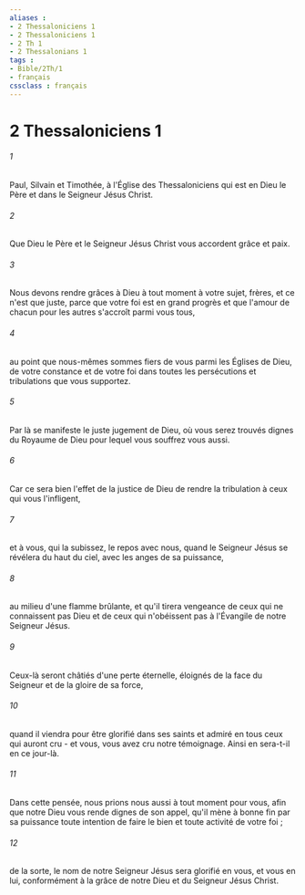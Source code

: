 ```yaml
---
aliases : 
- 2 Thessaloniciens 1
- 2 Thessaloniciens 1
- 2 Th 1
- 2 Thessalonians 1
tags : 
- Bible/2Th/1
- français
cssclass : français
---
```


# 2 Thessaloniciens 1

###### 1
Paul, Silvain et Timothée, à l'Église des Thessaloniciens qui est en Dieu le Père et dans le Seigneur Jésus Christ. 
###### 2
Que Dieu le Père et le Seigneur Jésus Christ vous accordent grâce et paix. 
###### 3
Nous devons rendre grâces à Dieu à tout moment à votre sujet, frères, et ce n'est que juste, parce que votre foi est en grand progrès et que l'amour de chacun pour les autres s'accroît parmi vous tous, 
###### 4
au point que nous-mêmes sommes fiers de vous parmi les Églises de Dieu, de votre constance et de votre foi dans toutes les persécutions et tribulations que vous supportez. 
###### 5
Par là se manifeste le juste jugement de Dieu, où vous serez trouvés dignes du Royaume de Dieu pour lequel vous souffrez vous aussi. 
###### 6
Car ce sera bien l'effet de la justice de Dieu de rendre la tribulation à ceux qui vous l'infligent, 
###### 7
et à vous, qui la subissez, le repos avec nous, quand le Seigneur Jésus se révélera du haut du ciel, avec les anges de sa puissance, 
###### 8
au milieu d'une flamme brûlante, et qu'il tirera vengeance de ceux qui ne connaissent pas Dieu et de ceux qui n'obéissent pas à l'Évangile de notre Seigneur Jésus. 
###### 9
Ceux-là seront châtiés d'une perte éternelle, éloignés de la face du Seigneur et de la gloire de sa force, 
###### 10
quand il viendra pour être glorifié dans ses saints et admiré en tous ceux qui auront cru - et vous, vous avez cru notre témoignage. Ainsi en sera-t-il en ce jour-là. 
###### 11
Dans cette pensée, nous prions nous aussi à tout moment pour vous, afin que notre Dieu vous rende dignes de son appel, qu'il mène à bonne fin par sa puissance toute intention de faire le bien et toute activité de votre foi ; 
###### 12
de la sorte, le nom de notre Seigneur Jésus sera glorifié en vous, et vous en lui, conformément à la grâce de notre Dieu et du Seigneur Jésus Christ. 
